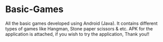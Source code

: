 # Basic-Games
All the basic games developed using Android (Java).
It contains different types of games like Hangman, Stone paper scissors & etc. 
APK for the application is attached, if you wish to try the application, Thank you!!
